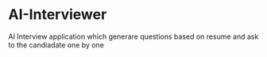# AI-Interviewer
AI Interview application which generare questions based on resume and ask to the candiadate one by one
